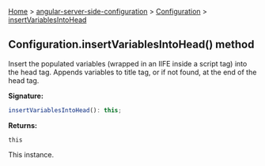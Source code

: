 [Home](./index) &gt; [angular-server-side-configuration](./angular-server-side-configuration.md) &gt; [Configuration](./angular-server-side-configuration.configuration.md) &gt; [insertVariablesIntoHead](./angular-server-side-configuration.configuration.insertvariablesintohead.md)

## Configuration.insertVariablesIntoHead() method

Insert the populated variables (wrapped in an IIFE inside a script tag) into the head tag. Appends variables to title tag, or if not found, at the end of the head tag.

<b>Signature:</b>

```typescript
insertVariablesIntoHead(): this;
```
<b>Returns:</b>

`this`

This instance.

